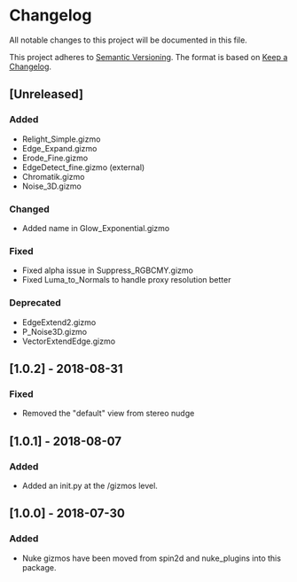 # Changelog
All notable changes to this project will be documented in this file.

This project adheres to [Semantic Versioning](http://semver.org/spec/v2.0.0.html).
The format is based on [Keep a Changelog](http://keepachangelog.com/en/1.0.0/).


## [Unreleased]

### Added
- Relight_Simple.gizmo
- Edge_Expand.gizmo
- Erode_Fine.gizmo
- EdgeDetect_fine.gizmo (external)
- Chromatik.gizmo
- Noise_3D.gizmo

### Changed
- Added name in Glow_Exponential.gizmo

### Fixed
- Fixed alpha issue in Suppress_RGBCMY.gizmo
- Fixed Luma_to_Normals to handle proxy resolution better

### Deprecated
- EdgeExtend2.gizmo
- P_Noise3D.gizmo
- VectorExtendEdge.gizmo


## [1.0.2] - 2018-08-31

### Fixed
- Removed the "default" view from stereo nudge


## [1.0.1] - 2018-08-07

### Added 
- Added an init.py at the /gizmos level.


## [1.0.0] - 2018-07-30

### Added
- Nuke gizmos have been moved from spin2d and nuke_plugins into this package.
